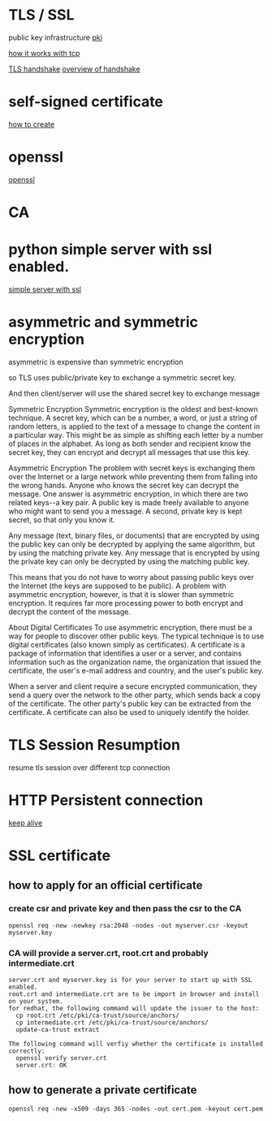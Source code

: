 # TLS / SSL
public key infrastructure
[pki](https://en.wikipedia.org/wiki/Public_key_infrastructure)

[how it works with tcp](https://security.stackexchange.com/questions/20803/how-does-ssl-tls-work)

[TLS handshake](https://www.ibm.com/support/knowledgecenter/en/SSFKSJ_7.1.0/com.ibm.mq.doc/sy10660_.htm)
[overview of handshake](https://www.ssl.com/article/ssl-tls-handshake-overview/)

# self-signed certificate
[how to create](https://devcenter.heroku.com/articles/ssl-certificate-self)

# openssl
[openssl](https://www.openssl.org/)

# CA

# python simple server with ssl enabled.
[simple server with ssl](http://code.activestate.com/recipes/442473-simple-http-server-supporting-ssl-secure-communica/)

# asymmetric and symmetric encryption 
asymmetric is expensive than symmetric encryption

so TLS uses public/private key to exchange a symmetric secret key.

And then client/server will use the shared secret key to exchange message

Symmetric Encryption
Symmetric encryption is the oldest and best-known technique. A secret key, which can be a number, a word, or just a string of random letters, is applied to the text of a message to change the content in a particular way. This might be as simple as shifting each letter by a number of places in the alphabet. As long as both sender and recipient know the secret key, they can encrypt and decrypt all messages that use this key.

Asymmetric Encryption
The problem with secret keys is exchanging them over the Internet or a large network while preventing them from falling into the wrong hands. Anyone who knows the secret key can decrypt the message. One answer is asymmetric encryption, in which there are two related keys--a key pair. A public key is made freely available to anyone who might want to send you a message. A second, private key is kept secret, so that only you know it.

Any message (text, binary files, or documents) that are encrypted by using the public key can only be decrypted by applying the same algorithm, but by using the matching private key. Any message that is encrypted by using the private key can only be decrypted by using the matching public key.


This means that you do not have to worry about passing public keys over the Internet (the keys are supposed to be public). A problem with asymmetric encryption, however, is that it is slower than symmetric encryption. It requires far more processing power to both encrypt and decrypt the content of the message.

About Digital Certificates
To use asymmetric encryption, there must be a way for people to discover other public keys. The typical technique is to use digital certificates (also known simply as certificates). A certificate is a package of information that identifies a user or a server, and contains information such as the organization name, the organization that issued the certificate, the user's e-mail address and country, and the user's public key.

When a server and client require a secure encrypted communication, they send a query over the network to the other party, which sends back a copy of the certificate. The other party's public key can be extracted from the certificate. A certificate can also be used to uniquely identify the holder.

# TLS Session Resumption
resume tls session over different tcp connection

# HTTP Persistent connection 
[keep alive](http://51write.github.io/2014/04/09/keepalive/)


# SSL certificate
## how to apply for an official certificate
### create csr and private key and then pass the csr to the CA
    openssl req -new -newkey rsa:2048 -nodes -out myserver.csr -keyout myserver.key
    
    
### CA will provide a server.crt, root.crt and probably intermediate.crt
    server.crt and myserver.key is for your server to start up with SSL enabled.
    root.crt and intermediate.crt are to be import in browser and install on your system.
    for redhat, the following command will update the issuer to the host:
      cp root.crt /etc/pki/ca-trust/source/anchors/
      cp intermediate.crt /etc/pki/ca-trust/source/anchors/
      update-ca-trust extract
      
    The following command will verfiy whether the certificate is installed correctly:
      openssl verify server.crt
      server.crt: OK

## how to generate a private certificate
    openssl req -new -x509 -days 365 -nodes -out cert.pem -keyout cert.pem

